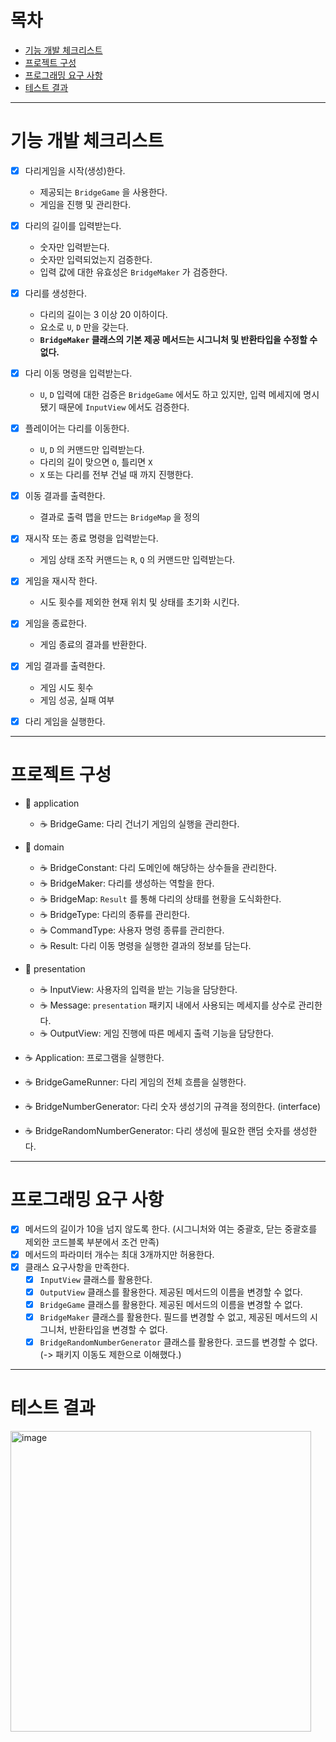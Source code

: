 # 목차
- [기능 개발 체크리스트](#기능-개발-체크리스트)
- [프로젝트 구성](#프로젝트-구성)
- [프로그래밍 요구 사항](#프로그래밍-요구-사항)
- [테스트 결과](#테스트-결과)

---

# 기능 개발 체크리스트

- [X] 다리게임을 시작(생성)한다.
    - 제공되는 `BridgeGame` 을 사용한다.
    - 게임을 진행 및 관리한다.

- [X] 다리의 길이를 입력받는다.
    - 숫자만 입력받는다.
    - 숫자만 입력되었는지 검증한다.
    - 입력 값에 대한 유효성은 `BridgeMaker` 가 검증한다. 

- [X] 다리를 생성한다.
    - 다리의 길이는 3 이상 20 이하이다.
    - 요소로 `U`, `D` 만을 갖는다.
    - **`BridgeMaker` 클래스의 기본 제공 메서드는 시그니처 및 반환타입을 수정할 수 없다.**

- [X] 다리 이동 명령을 입력받는다.
  - `U`, `D` 입력에 대한 검증은 `BridgeGame` 에서도 하고 있지만, 입력 메세지에 명시됐기 때문에 `InputView` 에서도 검증한다.

- [X] 플레이어는 다리를 이동한다.
    - `U`, `D` 의 커맨드만 입력받는다.
    - 다리의 길이 맞으면 `O`, 틀리면 `X`
    - `X` 또는 다리를 전부 건널 때 까지 진행한다.

- [X] 이동 결과를 출력한다.
  - 결과로 출력 맵을 만드는 `BridgeMap` 을 정의

- [X] 재시작 또는 종료 명령을 입력받는다.
    - 게임 상태 조작 커맨드는 `R`, `Q` 의 커맨드만 입력받는다.

- [X] 게임을 재시작 한다.
    - 시도 횟수를 제외한 현재 위치 및 상태를 초기화 시킨다.

- [X] 게임을 종료한다.
    - 게임 종료의 결과를 반환한다.

- [X] 게임 결과를 출력한다.
    - 게임 시도 횟수
    - 게임 성공, 실패 여부

- [X] 다리 게임을 실행한다.

---

# 프로젝트 구성

- 📂 application
  - ☕️ BridgeGame: 다리 건너기 게임의 실행을 관리한다.

- 📂 domain
  - ☕️ BridgeConstant: 다리 도메인에 해당하는 상수들을 관리한다. 
  - ☕️ BridgeMaker: 다리를 생성하는 역할을 한다.
  - ☕️ BridgeMap: `Result` 를 통해 다리의 상태를 현황을 도식화한다.
  - ☕️ BridgeType: 다리의 종류를 관리한다.
  - ☕️ CommandType: 사용자 명령 종류를 관리한다.
  - ☕️ Result: 다리 이동 명령을 실행한 결과의 정보를 담는다.
  
- 📂 presentation
  - ☕️ InputView: 사용자의 입력을 받는 기능을 담당한다.
  - ☕️ Message: `presentation` 패키지 내에서 사용되는 메세지를 상수로 관리한다.
  - ☕️ OutputView: 게임 진행에 따른 메세지 출력 기능을 담당한다.
  
- ☕️ Application: 프로그램을 실행한다.
- ☕️ BridgeGameRunner: 다리 게임의 전체 흐름을 실행한다.
- ☕️ BridgeNumberGenerator: 다리 숫자 생성기의 규격을 정의한다. (interface)
- ☕️ BridgeRandomNumberGenerator: 다리 생성에 필요한 랜덤 숫자를 생성한다.

---

# 프로그래밍 요구 사항

- [X] 메서드의 길이가 10을 넘지 않도록 한다. (시그니처와 여는 중괄호, 닫는 중괄호를 제외한 코드블록 부분에서 조건 만족)
- [X] 메서드의 파라미터 개수는 최대 3개까지만 허용한다.
- [X] 클래스 요구사항을 만족한다.
  - [X] `InputView` 클래스를 활용한다.
  - [X] `OutputView` 클래스를 활용한다. 제공된 메서드의 이름을 변경할 수 없다.
  - [X] `BridgeGame` 클래스를 활용한다. 제공된 메서드의 이름을 변경할 수 없다.
  - [X] `BridgeMaker` 클래스를 활용한다. 필드를 변경할 수 없고, 제공된 메서드의 시그니처, 반환타입을 변경할 수 없다.
  - [X] `BridgeRandomNumberGenerator` 클래스를 활용한다. 코드를 변경할 수 없다. (-> 패키지 이동도 제한으로 이해했다.)

---

# 테스트 결과

<img width="481" alt="image" src="https://user-images.githubusercontent.com/81221429/203159339-210135a0-6810-43bb-aaa9-8c46b2c873d3.png">
